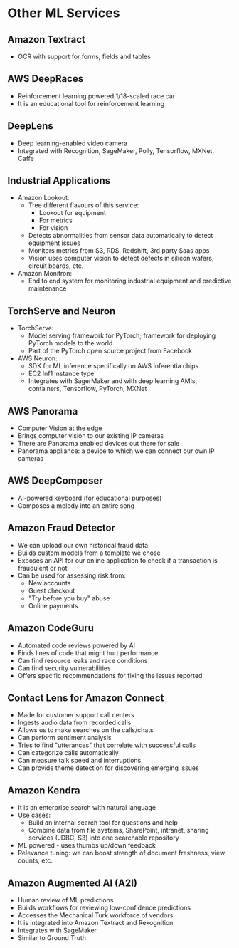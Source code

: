 # Other ML Services

## Amazon Textract

- OCR with support for  forms, fields and tables

## AWS DeepRaces

- Reinforcement learning powered 1/18-scaled race car
- It is an educational tool for reinforcement learning

## DeepLens

- Deep learning-enabled video camera
- Integrated with Recognition, SageMaker, Polly, Tensorflow, MXNet, Caffe

## Industrial Applications

- Amazon Lookout:
    - Tree different flavours of this service:
        - Lookout for equipment
        - For metrics
        - For vision
    - Detects abnormalities from sensor data automatically to detect equipment issues
    - Monitors metrics from S3, RDS, Redshift, 3rd party Saas apps
    - Vision uses computer vision to detect defects in silicon wafers, circuit boards, etc.
- Amazon Monitron:
    - End to end system for monitoring industrial equipment and predictive maintenance

## TorchServe and Neuron

- TorchServe:
    - Model serving framework for PyTorch; framework for deploying PyTorch models to the world
    - Part of the PyTorch open source project from Facebook
- AWS Neuron:
    - SDK for ML inference specifically on AWS Inferentia chips
    - EC2 Inf1 instance type
    - Integrates with SagerMaker and with deep learning AMIs, containers, Tensorflow, PyTorch, MXNet

## AWS Panorama

- Computer Vision at the edge
- Brings computer vision to our existing IP cameras
- There are Panorama enabled devices out there for sale
- Panorama appliance: a device to which we can connect our own IP cameras

## AWS DeepComposer

- AI-powered keyboard (for educational purposes)
- Composes a melody into an entire song

## Amazon Fraud Detector

- We can upload our own historical fraud data
- Builds custom models from a template we chose
- Exposes an API for our online application to check if a transaction is fraudulent or not
- Can be used for assessing risk from:
    - New accounts
    - Guest checkout
    - "Try before you buy" abuse
    - Online payments

## Amazon CodeGuru

- Automated code reviews powered by AI
- Finds lines of code that might hurt performance
- Can find resource leaks and race conditions
- Can find security vulnerabilities
- Offers specific recommendations for fixing the issues reported

## Contact Lens for Amazon Connect

- Made for customer support call centers
- Ingests audio data from recorded calls
- Allows us to make searches on the calls/chats
- Can perform sentiment analysis
- Tries to find "utterances" that correlate with successful calls
- Can categorize calls automatically
- Can measure talk speed and interruptions
- Can provide theme detection for discovering emerging issues

## Amazon Kendra

- It is an enterprise search with natural language
- Use cases:
    - Build an internal search tool for questions and help
    - Combine data from file systems, SharePoint, intranet, sharing services (JDBC, S3) into one searchable repository
- ML powered - uses thumbs up/down feedback
- Relevance tuning: we can boost strength of document freshness, view counts, etc.

## Amazon Augmented AI (A2I)

- Human review of ML predictions
- Builds workflows for reviewing low-confidence predictions
- Accesses the Mechanical Turk workforce of vendors
- It is integrated into Amazon Textract and Rekognition
- Integrates with SageMaker
- Similar to Ground Truth
